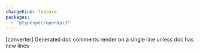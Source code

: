 ```yaml
---
changeKind: feature
packages:
  - "@typespec/openapi3"
---
```


[converter] Generated doc comments render on a single line unless doc has new lines
